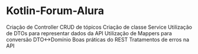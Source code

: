 # Kotlin-Forum-Alura

Criação de Controller
CRUD de tópicos
Criação de classe Service
Utilização de DTOs para representar dados da API
Utilização de Mappers para conversão DTO<->Domínio
Boas práticas do REST
Tratamentos de erros na API
